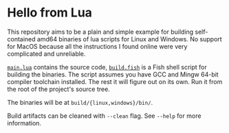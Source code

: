 # Hello from Lua
This repository aims to be a plain and simple example for building
self-contained amd64 binaries of lua scripts for Linux and Windows. No support
for MacOS because all the instructions I found online were very complicated and
unreliable.

[`main.lua`](main.lua) contains the source code, [`build.fish`](build.fish) is a Fish shell script for building the binaries. The script assumes you have GCC and Mingw 64-bit compiler toolchain installed. The rest it will figure out on its own. Run it from the root of the project's source tree.

The binaries will be at `build/{linux,windows}/bin/`.

Build artifacts can be cleaned with `--clean` flag. See `--help` for more information.
